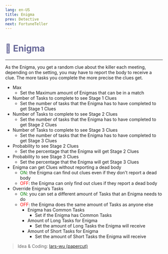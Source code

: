 ```yaml
---
lang: en-US
title: Enigma
prev: Detective
next: FortuneTeller
---
```


# <font color="#676798">🧠 <b>Enigma</b></font> <Badge text="Support" type="tip" vertical="middle"/>

***

As the Enigma, you get a random clue about the killer each meeting, depending on the setting, you may have to report the body to receive a clue. The more tasks you complete the more precise the clues get.

- Max
  - Set the Maximum amount of Enigmas that can be in a match
- Number of Tasks to complete to see Stage 1 Clues
  - Set the number of tasks that the Enigma has to have completed to get Stage 1 Clues
- Number of Tasks to complete to see Stage 2 Clues
  - Set the number of tasks that the Enigma has to have completed to get Stage 2 Clues
- Number of Tasks to complete to see Stage 3 Clues
  - Set the number of tasks that the Enigma has to have completed to get Stage 3 Clues
- Probability to see Stage 2 Clues
  - Set the percentage that the Enigma will get Stage 2 Clues
- Probability to see Stage 3 Clues
  - Set the percentage that the Enigma will get Stage 3 Clues
- Enigma can get Clues without reporting a dead body
  - <font color=green>ON</font>: the Enigma can find out clues even if they don't report a dead body
  - <font color=red>OFF</font>: the Enigma can only find out clues if they report a dead body
- Override Enigma’s Tasks
  - <font color=green>ON</font>: you can set a different amount of Tasks that an Enigma needs to do
  - <font color=red>OFF</font>: the Enigma does the same amount of Tasks as anyone else
    - Enigma has Common Tasks
      - Set if the Enigma has Common Tasks
    - Amount of Long Tasks for Enigma
      - Set the amount of Long Tasks the Enigma will receive
    - Amount of Short Tasks for Enigma
      - Set the amount of Short Tasks the Enigma will receive

> Idea & Coding: [lars-wu (papercut)](https://github.com/lars-wu)
